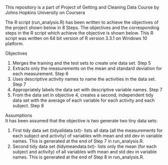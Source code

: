 This repository is a part of Project of Getting and Cleaning Data Course by Johns Hopkins University on Coursera
    
The R script (run_analysis.R) has been written to achieve the objectives of the project shown below in 8 Steps. The objectives and the corresponding steps in the R script which achieve the objective is shown below. This R script was written on 64 bit version  of R version 3.3.1 on Windows 10 platform.

Objectives  
 1) Merges the training and the test sets to create one data set. Step 5  
 2) Extracts only the measurements on the mean and standard deviation for each measurement. Step 6  
 3) Uses descriptive activity names to name the activities in the data set. Step 7  
 4) Appropriately labels the data set with descriptive variable names. Step 7  
 5) From the data set in objective 4, creates a second, independent tidy data set with the average of each variable for each activity and each subject. Step 8  

Assumptions  
It has been assumed that the objective is two generate two tiny data sets:  
1) First tidy data set (tidyalldata.txt)- lists all data (all the measurements for each subject and activity) of variables with mean and std dev in variable names.  This is generated at the end of Step 7 in run_analysis.R.  
2) Second tidy data set (tidymeandata.txt)- lists only the mean (for each subject and activity) of all variables with mean and std dev in variable names. This is generated at the end of Step 8 in run_analysis.R.  
